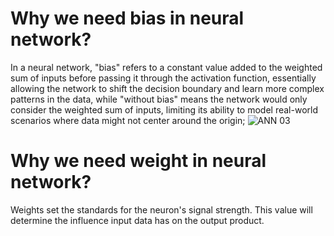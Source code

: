 # Why we need bias in neural network?
In a neural network, "bias" refers to a constant value added to the weighted sum of inputs before passing it through the activation function, essentially allowing the network to shift the decision boundary and learn more complex patterns in the data, while "without bias" means the network would only consider the weighted sum of inputs, limiting its ability to model real-world scenarios where data might not center around the origin;
![ANN 03](https://github.com/user-attachments/assets/026f65f8-0e68-4a67-b931-d6da4cda8df0)

# Why we need weight in neural network?
Weights set the standards for the neuron's signal strength. This value will determine the influence input data has on the output product.
